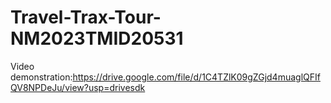 # Travel-Trax-Tour-NM2023TMID20531
Video demonstration:https://drive.google.com/file/d/1C4TZlK09gZGjd4muaglQFIfQV8NPDeJu/view?usp=drivesdk
